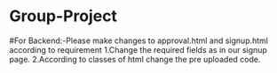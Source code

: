 # Group-Project
#For Backend:-Please make changes to approval.html and signup.html according to requirement
1.Change the required fields as in our signup page.
2.According to classes of html change the pre uploaded code.
